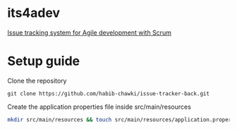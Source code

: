# its4adev

[Issue tracking system for Agile development with Scrum](https://github.com/habib-chawki/issue-tracker-front#its4adev)

# Setup guide

Clone the repository

```
git clone https://github.com/habib-chawki/issue-tracker-back.git
```

Create the application properties file inside src/main/resources

```bash
mkdir src/main/resources && touch src/main/resources/application.properties
```
